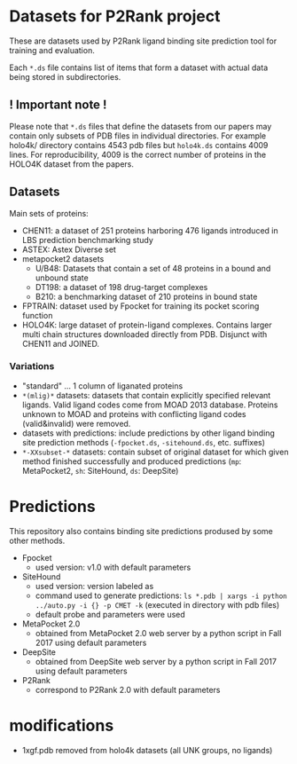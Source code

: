 
# Datasets for P2Rank project

These are datasets used by P2Rank ligand binding site prediction tool for training and evaluation.

Each `*.ds` file contains list of items that form a dataset with actual data being stored in subdirectories.

## ! Important note !

Please note that `*.ds` files that define the datasets from our papers may contain only subsets of PDB files in individual directories. For example holo4k/ directory contains 4543 pdb files but `holo4k.ds` contains 4009 lines. For reproducibility, 4009 is the correct number of proteins in the HOLO4K dataset from the papers. 


## Datasets

Main sets of proteins:

* CHEN11: a dataset of 251 proteins harboring 476 ligands introduced in LBS prediction benchmarking study
* ASTEX: Astex Diverse set
* metapocket2 datasets
    - U/B48: Datasets that contain a set of 48 proteins in a bound and unbound state
    - DT198: a dataset of 198 drug-target complexes
    - B210: a benchmarking dataset of 210 proteins in bound state
* FPTRAIN: dataset used by Fpocket for training its pocket scoring function
* HOLO4K: large dataset of protein-ligand complexes. Contains larger multi chain structures downloaded directly from PDB. Disjunct with CHEN11 and JOINED. 

### Variations 
* "standard" ... 1 column of liganated proteins 
* `*(mlig)*` datasets: datasets that contain explicitly specified relevant ligands. Valid ligand codes come from MOAD 2013 database. Proteins unknown to MOAD and proteins with conflicting ligand codes (valid&invalid) were removed. 
* datasets with predictions: include predictions by other ligand binding site prediction methods
(`-fpocket.ds`, `-sitehound.ds`, etc. suffixes)  
* `*-XXsubset-*` datasets: contain subset of original dataset for which given method finished successfully and produced predictions (`mp`:
MetaPocket2, `sh`: SiteHound, `ds`: DeepSite)


# Predictions
This repository also contains binding site predictions prodused by some other methods.

* Fpocket 
    - used version: v1.0 with default parameters
* SiteHound
    - used version: version labeled as  
    - command used to generate predictions: `ls *.pdb | xargs -i python ../auto.py -i {} -p CMET -k` (executed in directory with pdb files)
    - default probe and parameters were used
* MetaPocket 2.0 
    - obtained from MetaPocket 2.0 web server by a python script in Fall 2017 using default parameters
* DeepSite
    - obtained from DeepSite web server by a python script in Fall 2017 using default parameters
* P2Rank
    - correspond to P2Rank 2.0 with default parameters

# modifications

* 1xgf.pdb removed from holo4k datasets (all UNK groups, no ligands)
